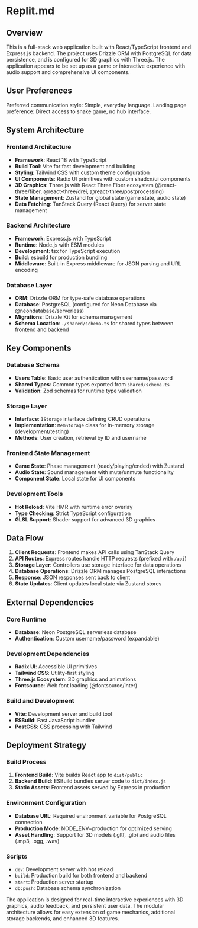 # Replit.md

## Overview

This is a full-stack web application built with React/TypeScript frontend and Express.js backend. The project uses Drizzle ORM with PostgreSQL for data persistence, and is configured for 3D graphics with Three.js. The application appears to be set up as a game or interactive experience with audio support and comprehensive UI components.

## User Preferences

Preferred communication style: Simple, everyday language.
Landing page preference: Direct access to snake game, no hub interface.

## System Architecture

### Frontend Architecture
- **Framework**: React 18 with TypeScript
- **Build Tool**: Vite for fast development and building
- **Styling**: Tailwind CSS with custom theme configuration
- **UI Components**: Radix UI primitives with custom shadcn/ui components
- **3D Graphics**: Three.js with React Three Fiber ecosystem (@react-three/fiber, @react-three/drei, @react-three/postprocessing)
- **State Management**: Zustand for global state (game state, audio state)
- **Data Fetching**: TanStack Query (React Query) for server state management

### Backend Architecture
- **Framework**: Express.js with TypeScript
- **Runtime**: Node.js with ESM modules
- **Development**: tsx for TypeScript execution
- **Build**: esbuild for production bundling
- **Middleware**: Built-in Express middleware for JSON parsing and URL encoding

### Database Layer
- **ORM**: Drizzle ORM for type-safe database operations
- **Database**: PostgreSQL (configured for Neon Database via @neondatabase/serverless)
- **Migrations**: Drizzle Kit for schema management
- **Schema Location**: `./shared/schema.ts` for shared types between frontend and backend

## Key Components

### Database Schema
- **Users Table**: Basic user authentication with username/password
- **Shared Types**: Common types exported from `shared/schema.ts`
- **Validation**: Zod schemas for runtime type validation

### Storage Layer
- **Interface**: `IStorage` interface defining CRUD operations
- **Implementation**: `MemStorage` class for in-memory storage (development/testing)
- **Methods**: User creation, retrieval by ID and username

### Frontend State Management
- **Game State**: Phase management (ready/playing/ended) with Zustand
- **Audio State**: Sound management with mute/unmute functionality
- **Component State**: Local state for UI components

### Development Tools
- **Hot Reload**: Vite HMR with runtime error overlay
- **Type Checking**: Strict TypeScript configuration
- **GLSL Support**: Shader support for advanced 3D graphics

## Data Flow

1. **Client Requests**: Frontend makes API calls using TanStack Query
2. **API Routes**: Express routes handle HTTP requests (prefixed with `/api`)
3. **Storage Layer**: Controllers use storage interface for data operations
4. **Database Operations**: Drizzle ORM manages PostgreSQL interactions
5. **Response**: JSON responses sent back to client
6. **State Updates**: Client updates local state via Zustand stores

## External Dependencies

### Core Runtime
- **Database**: Neon PostgreSQL serverless database
- **Authentication**: Custom username/password (expandable)

### Development Dependencies
- **Radix UI**: Accessible UI primitives
- **Tailwind CSS**: Utility-first styling
- **Three.js Ecosystem**: 3D graphics and animations
- **Fontsource**: Web font loading (@fontsource/inter)

### Build and Development
- **Vite**: Development server and build tool
- **ESBuild**: Fast JavaScript bundler
- **PostCSS**: CSS processing with Tailwind

## Deployment Strategy

### Build Process
1. **Frontend Build**: Vite builds React app to `dist/public`
2. **Backend Build**: ESBuild bundles server code to `dist/index.js`
3. **Static Assets**: Frontend assets served by Express in production

### Environment Configuration
- **Database URL**: Required environment variable for PostgreSQL connection
- **Production Mode**: NODE_ENV=production for optimized serving
- **Asset Handling**: Support for 3D models (.gltf, .glb) and audio files (.mp3, .ogg, .wav)

### Scripts
- `dev`: Development server with hot reload
- `build`: Production build for both frontend and backend
- `start`: Production server startup
- `db:push`: Database schema synchronization

The application is designed for real-time interactive experiences with 3D graphics, audio feedback, and persistent user data. The modular architecture allows for easy extension of game mechanics, additional storage backends, and enhanced 3D features.